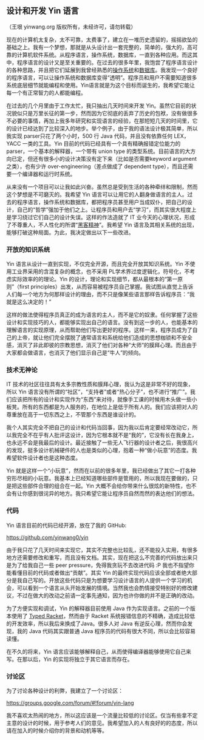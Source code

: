 

## 设计和开发 Yin 语言

（王垠 yinwang.org 版权所有，未经许可，请勿转载）

现在的计算机太复杂，太不可靠，太费事了，建立在一堆历史遗留的，摇摇欲坠的基础之上。我有一个梦想，那就是从头设计出一套完整的，简单的，强大的，高可靠的计算机软件系统。从程序语言，操作系统，数据库，一直到各种应用。而这其中，程序语言的设计又是至关重要的。在过去的很多年里，我饱尝了程序语言设计的各种思路，并且把它们延展到我曾经熟悉的[操作系统](http://www.yinwang.org/blog-cn/2013/04/14/os-design)和[数据库](http://www.yinwang.org/blog-cn/2014/04/24/sql-nosql)。我发现一个良好的程序语言，可以让操作系统和数据库变得“透明”。程序员和用户不需要知道很多系统底层细节就能编程和使用。Yin语言就是为这个目标而诞生的，我希望它能让每一个有正常智力的人都能编程。

在过去的几个月里由于工作太忙，我只抽出几天时间来开发 Yin。虽然它目前的状况貌似只是万里长征的第一步，然而因为它彻底的丢弃了历史的包袱，没有做很多不必要的事情，再加上我多年研究和实现语言的经验，在那短短几天的时间里，它的设计已经达到了比较深入的地步。举个例子，由于我的语法设计极其简单，所以我实现 parser只花了两个小时，500 行 Java 代码，并且没有依靠任何 LEX，YACC 一类的工具。Yin 目前的代码已经具有一个具有精确报错定位能力的parser，一个基本的解释器，一个带有 union type 的类型系统。目前语言的大方向已定，但还有很多小的设计决策没有定下来（比如是否需要keyword argument 之类），也有少许 over-engineering（差点做成了 dependent type），而且还需要一个编译器和运行时系统。

从来没有一个项目可以让我如此兴奋。虽然总是受到生活的各种牵绊和限制，然而这个梦想是不可磨灭的。我希望 Yin 语言可以让用它的人翻身做语言的主人。过去的程序语言，操作系统和数据库，都把程序员甚至用户当成奴仆，把自己的设计，自己的“哲学”强加于他们之上。让程序员和用户去“学习”，而其实很大程度上是学习绕过它们自己的设计失误。这样的作法造就了 IT 业今天的心理状况，形成了不尊重人，不人性化的所谓“[黑客精神](http://www.yinwang.org/blog-cn/2014/04/11/hacker-culture)”。我希望 Yin 语言及其相关系统的出现，能够打破这种局面。为此，我决定做出以下一些改进。

### 开放的知识系统

Yin 语言从设计一直到实现，不仅完全开源，而且完全开放其知识系统。Yin 不使用工业界采用的含混复杂的概念，也不采用 PL学术界过度逻辑化，符号化，不考虑实际效率的的理论。Yin 的设计，理论和实现细节，都从最根本的“第一原则”（first principles）出发，从而容易被程序员自己掌握。我试图从直觉上告诉人们每一个地方为何那样设计的理由，而不只是像某些语言那样告诉程序员：“我就是这么决定的！”

这样的做法使得程序员真正的成为语言的主人，而不是它的奴隶。任何掌握了这些设计和实现技巧的人，都能够实现出自己的语言。没有到这一步的人，也能基本的理解语言的实现原理，从而帮助他们写出更好的程序。这样一来，程序员成为了自己的上帝，就让他们完全摆脱了通常语言和系统给他们造成的思想枷锁和不安全感，消灭了非此即彼的宗教思想，消灭了他们对各种“大师”的膜拜心理。而且由于大家都会做语言，也消灭了他们显示自己是“牛人”的倾向。

### 技术无神论

IT 技术的社区往往具有太多宗教性质和膜拜心理，我认为这是非常不好的现象，所以 Yin 语言没有所谓的“社区”，“支持者”或者“热心分子”，也不进行“推广”。我们应该把所有的设计和实现作为“东西”来对待，就像手工课的时候用木头做一些小板凳。所有的东西都是为人服务的，在地位上是低于所有人的。我们应该把对人的尊重放在高于一切东西之上，不管那个东西是谁设计的。

我个人其实完全不把自己的设计和代码当回事，因为我以后肯定要经常改动它，所以我完全不在乎有人批评这设计，因为它根本就不是“我的”，它没有长在我身上，也永远不会是我最后的设计。最近接触了一些无人飞行器的设计者之后，我很高兴的发现，挺多设计机械硬件的人也是类似的心理，抱着一种“做小玩意”的态度。我希望软件设计者也是这种态度。

Yin 就是这样一个“小玩意”，然而在以前的很多年里，我已经做出了其它一打各种穷形尽相的小玩意。我基本上已经知道哪些部件是管用的，所以我现在要做的，只是把这些部件合理的组合在一起。Yin 大概不会给你带来什么很炫的新特性，也不会有让你感到很诧异的地方。我只希望它能让程序员自然而然的表达他们的想法。

### 代码

Yin 语言目前的代码已经开源，放在了我的 GitHub:

<https://github.com/yinwang0/yin>

由于我只花了几天时间来实现它，其实不完整也比较乱，还不能投入实用，有很多地方还需要修改和重写，而且没有文档。其实，现在把这么不完善的代码放出来只是为了给我自己一些 peer pressure，免得我贪玩不去改进代码 :P 我也不指望你能看懂目前的代码或者做出“贡献”。其实 Yin 的最终实现代码应该全部或者绝大部分是我自己写的。开放这些代码只是为想要学习设计语言的人提供一个学习的机会，可以看到一个语言从头开始发展的情境。当然我也会酌情接受特别好的修改建议，不过在做大的改动之前请一定事先通知，因为也许你做的并不是正确的改动。

为了方便实现和调试，Yin 的解释器目前使用 Java 作为实现语言。之前的一个版本使用了 [Typed Racket](http://docs.racket-lang.org/ts-guide)，然而由于 Racket 系统报错信息的不精确，造成比较低的开发效率，所以我后来换成了Java。很多人对 Java 有逆反心理，然而你会发现，我的 Java 代码其实跟普通 Java 程序员的代码有很大不同，所以会比较容易读懂。

在不久的将来，Yin 语言应该能够解释自己，从而使得编译器能够使用它自己来写。在那以后，Yin 的实现将独立于其它语言而存在。

### 讨论区

为了讨论各种设计的利弊，我建立了一个讨论区：

<https://groups.google.com/forum/#!forum/yin-lang>

我不喜欢太热闹的地方，所以这应该是一个流量比较低的讨论区。仅当有些拿不定主意的设计的时候，用于参考人们的意见。我希望加入的人有良好的的态度，所以请在加入的时候介绍你的背景和动机等等。

